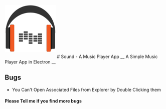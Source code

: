 <img src="/assets/img/sound-logo.png" height="150" style="margin: 0 auto; margin-bottom:20px"/>
# Sound - A Music Player App
__ A Simple Music Player App in Electron __

## Bugs
* You Can't Open Associated Files from Explorer by Double Clicking them

#### Please Tell me if you find more bugs
